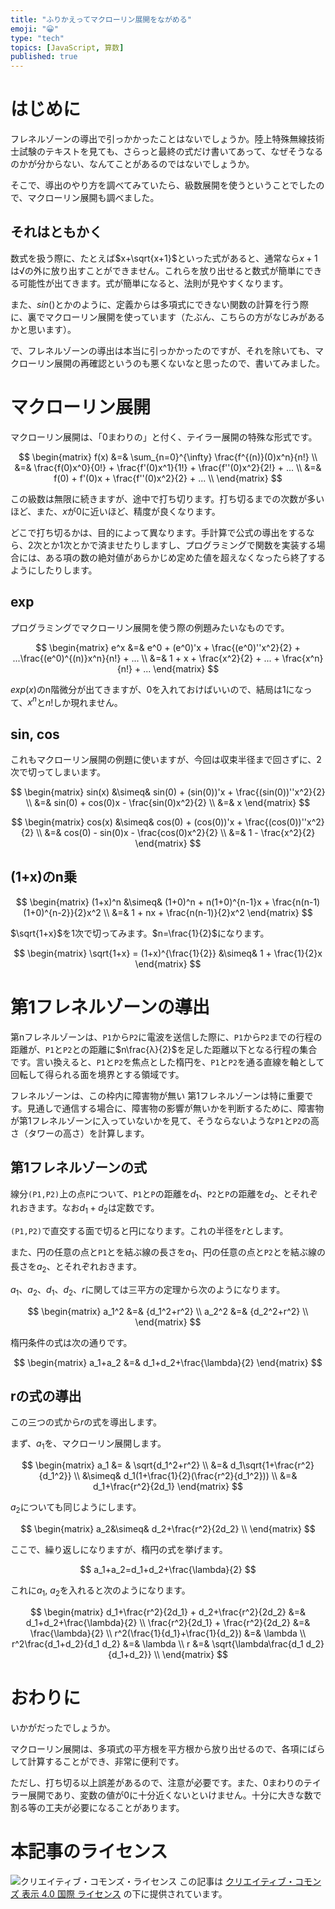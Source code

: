 ```yaml
---
title: "ふりかえってマクローリン展開をながめる"
emoji: "😀"
type: "tech"
topics: [JavaScript, 算数]
published: true
---
```

# はじめに

フレネルゾーンの導出で引っかかったことはないでしょうか。陸上特殊無線技術士試験のテキストを見ても、さらっと最終の式だけ書いてあって、なぜそうなるのかが分からない、なんてことがあるのではないでしょうか。

そこで、導出のやり方を調べてみていたら、級数展開を使うということでしたので、マクローリン展開も調べました。

## それはともかく

数式を扱う際に、たとえば$x+\sqrt{x+1}$といった式があると、通常なら$x+1$は$\sqrt$の外に放り出すことができません。これらを放り出せると数式が簡単にできる可能性が出てきます。式が簡単になると、法則が見やすくなります。

また、$sin()$とかのように、定義からは多項式にできない関数の計算を行う際に、裏でマクローリン展開を使っています（たぶん、こちらの方がなじみがあるかと思います）。

で、フレネルゾーンの導出は本当に引っかかったのですが、それを除いても、マクローリン展開の再確認というのも悪くないなと思ったので、書いてみました。


# マクローリン展開

マクローリン展開は、「$0$まわりの」と付く、テイラー展開の特殊な形式です。

$$
\begin{matrix}
f(x) &=& \sum_{n=0}^{\infty} \frac{f^{(n)}(0)x^n}{n!} \\
&=& \frac{f(0)x^0}{0!} + \frac{f'(0)x^1}{1!} + \frac{f''(0)x^2}{2!} + ... \\
&=& f(0) + f'(0)x + \frac{f''(0)x^2}{2} + ... \\
\end{matrix}
$$

この級数は無限に続きますが、途中で打ち切ります。打ち切るまでの次数が多いほど、また、$x$が$0$に近いほど、精度が良くなります。

どこで打ち切るかは、目的によって異なります。手計算で公式の導出をするなら、2次とか1次とかで済ませたりしますし、プログラミングで関数を実装する場合には、ある項の数の絶対値があらかじめ定めた値を超えなくなったら終了するようにしたりします。

## exp

プログラミングでマクローリン展開を使う際の例題みたいなものです。

$$
\begin{matrix}
e^x &=& e^0 + (e^0)'x + \frac{(e^0)''x^2}{2} + ...\frac{(e^0)^{(n)}x^n}{n!} + ... \\
&=& 1 + x + \frac{x^2}{2} + ... + \frac{x^n}{n!} + ...
\end{matrix}
$$

$exp(x)$のn階微分が出てきますが、$0$を入れておけばいいので、結局は$1$になって、$x^n$と$n!$しか現れません。

## sin, cos

これもマクローリン展開の例題に使いますが、今回は収束半径まで回さずに、2次で切ってしまいます。

$$
\begin{matrix}
sin(x) &\simeq& sin(0) + (sin(0))'x + \frac{(sin(0))''x^2}{2} \\
&=& sin(0) + cos(0)x - \frac{sin(0)x^2}{2} \\
&=& x
\end{matrix}
$$

$$
\begin{matrix}
cos(x) &\simeq& cos(0) + (cos(0))'x + \frac{(cos(0))''x^2}{2} \\
&=& cos(0) - sin(0)x - \frac{cos(0)x^2}{2} \\
&=& 1 - \frac{x^2}{2}
\end{matrix}
$$

## (1+x)のn乗

$$
\begin{matrix}
(1+x)^n &\simeq& (1+0)^n + n(1+0)^{n-1}x + \frac{n(n-1)(1+0)^{n-2}}{2}x^2 \\
&=& 1 + nx + \frac{n(n-1)}{2}x^2
\end{matrix}
$$

$\sqrt{1+x}$を1次で切ってみます。$n=\frac{1}{2}$になります。

$$
\begin{matrix}
\sqrt{1+x} = (1+x)^{\frac{1}{2}} &\simeq& 1 + \frac{1}{2}x
\end{matrix}
$$

# 第1フレネルゾーンの導出

第nフレネルゾーンは、``P1``から``P2``に電波を送信した際に、``P1``から``P2``までの行程の距離が、``P1``と``P2``との距離に$n\frac{λ}{2}$を足した距離以下となる行程の集合です。言い換えると、``P1``と``P2``を焦点とした楕円を、``P1``と``P2``を通る直線を軸として回転して得られる面を境界とする領域です。

フレネルゾーンは、この枠内に障害物が無い
第1フレネルゾーンは特に重要です。見通しで通信する場合に、障害物の影響が無いかを判断するために、障害物が第1フレネルゾーンに入っていないかを見て、そうならないような``P1``と``P2``の高さ（タワーの高さ）を計算します。

## 第1フレネルゾーンの式

線分``(P1,P2)``上の点``P``について、``P1``と``P``の距離を$d_1$、``P2``と``P``の距離を$d_2$、とそれぞれおきます。なお$d_1+d_2$は定数です。

``(P1,P2)``で直交する面で切ると円になります。これの半径を$r$とします。

また、円の任意の点と``P1``とを結ぶ線の長さを$a_1$、円の任意の点と``P2``とを結ぶ線の長さを$a_2$、とそれぞれおきます。

$a_1$、$a_2$、$d_1$、$d_2$、$r$に関しては三平方の定理から次のようになります。

$$
\begin{matrix}
a_1^2 &=& {d_1^2+r^2} \\
a_2^2 &=& {d_2^2+r^2} \\
\end{matrix}
$$

楕円条件の式は次の通りです。

$$
\begin{matrix}
a_1+a_2 &=& d_1+d_2+\frac{\lambda}{2}
\end{matrix}
$$

## rの式の導出

この三つの式から$r$の式を導出します。

まず、$a_1$を、マクローリン展開します。

$$
\begin{matrix}
a_1 &= & \sqrt{d_1^2+r^2} \\
&=& d_1\sqrt{1+\frac{r^2}{d_1^2}} \\
&\simeq& d_1(1+\frac{1}{2}(\frac{r^2}{d_1^2})) \\
&=& d_1+\frac{r^2}{2d_1}
\end{matrix}
$$

$a_2$についても同じようにします。

$$
\begin{matrix}
a_2&\simeq& d_2+\frac{r^2}{2d_2} \\
\end{matrix}
$$

ここで、繰り返しになりますが、楕円の式を挙げます。

$$
a_1+a_2=d_1+d_2+\frac{\lambda}{2}
$$

これに$a_1$, $a_2$を入れると次のようになります。

$$
\begin{matrix}
d_1+\frac{r^2}{2d_1} + d_2+\frac{r^2}{2d_2} &=& d_1+d_2+\frac{\lambda}{2} \\
\frac{r^2}{2d_1} + \frac{r^2}{2d_2} &=& \frac{\lambda}{2} \\
r^2(\frac{1}{d_1}+\frac{1}{d_2}) &=& \lambda \\
r^2\frac{d_1+d_2}{d_1 d_2} &=& \lambda \\
r &=& \sqrt{\lambda\frac{d_1 d_2}{d_1+d_2}} \\
\end{matrix}
$$

# おわりに

いかがだったでしょうか。

マクローリン展開は、多項式の平方根を平方根から放り出せるので、各項にばらして計算することができ、非常に便利です。

ただし、打ち切る以上誤差があるので、注意が必要です。また、0まわりのテイラー展開であり、変数の値が0に十分近くないといけません。十分に大きな数で割る等の工夫が必要になることがあります。

# 本記事のライセンス

![クリエイティブ・コモンズ・ライセンス](https://i.creativecommons.org/l/by/4.0/88x31.png)
この記事は [クリエイティブ・コモンズ 表示 4.0 国際 ライセンス](http://creativecommons.org/licenses/by/4.0/">) の下に提供されています。